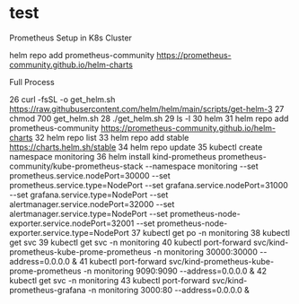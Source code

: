 # test

Prometheus Setup in K8s Cluster

helm repo add prometheus-community https://prometheus-community.github.io/helm-charts


Full Process

 26  curl -fsSL -o get_helm.sh https://raw.githubusercontent.com/helm/helm/main/scripts/get-helm-3
   27  chmod 700 get_helm.sh
   28  ./get_helm.sh
   29  ls -l
   30  helm
   31  helm repo add prometheus-community https://prometheus-community.github.io/helm-charts
   32  helm repo list
   33  helm repo add stable https://charts.helm.sh/stable
   34  helm repo update
   35  kubectl create namespace monitoring
   36  helm install kind-prometheus prometheus-community/kube-prometheus-stack --namespace monitoring --set prometheus.service.nodePort=30000 --set prometheus.service.type=NodePort --set grafana.service.nodePort=31000 --set grafana.service.type=NodePort --set alertmanager.service.nodePort=32000 --set alertmanager.service.type=NodePort --set prometheus-node-exporter.service.nodePort=32001 --set prometheus-node-exporter.service.type=NodePort
   37  kubectl get po -n monitoring
   38  kubectl get svc
   39  kubectl get svc -n monitoring
   40  kubectl port-forward svc/kind-prometheus-kube-prome-prometheus -n monitoring 30000:30000 --address=0.0.0.0 &
   41  kubectl port-forward svc/kind-prometheus-kube-prome-prometheus -n monitoring 9090:9090 --address=0.0.0.0 &
   42  kubectl get svc -n monitoring
   43  kubectl port-forward svc/kind-prometheus-grafana -n monitoring 3000:80 --address=0.0.0.0 &

